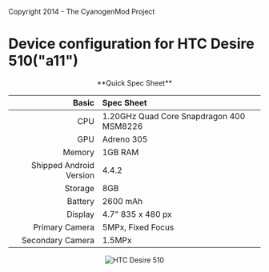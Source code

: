 Copyright 2014 - The CyanogenMod Project

Device configuration for HTC Desire 510("a11")
=============================================
<center>
**Quick Spec Sheet**

Basic   | Spec Sheet
-------:|:-------------------------
CPU     | 1.20GHz Quad Core Snapdragon 400 MSM8226
GPU     | Adreno 305
Memory  | 1GB RAM
Shipped Android Version | 4.4.2
Storage | 8GB
Battery | 2600 mAh
Display | 4.7" 835 x 480 px
Primary Camera  | 5MPx, Fixed Focus
Secondary Camera | 1.5MPx

![HTC Desire 510](http://www.htc.com/managed-assets/shared/desktop/smartphones/htc-desire-510/en_US/htc-desire-510-sketchfab-grey.png "HTC Desire 510") </center>
